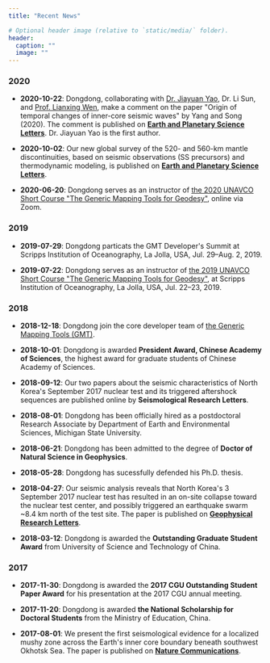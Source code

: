 ```yaml
---
title: "Recent News"

# Optional header image (relative to `static/media/` folder).
header:
  caption: ""
  image: ""
---
```


### 2020

- **2020-10-22**:
  Dongdong, collaborating with [Dr. Jiayuan Yao](https://www.ntu.edu.sg/home/jiayuanyao/), Dr. Li Sun, and [Prof. Lianxing Wen](http://geophysics.geo.sunysb.edu/wen/),
  make a comment on the paper "Origin of temporal changes of inner-core seismic waves" by Yang and Song (2020).
  The comment is published on [**Earth and Planetary Science Letters**](https://doi.org/10.1016/j.epsl.2020.116640).
  Dr. Jiayuan Yao is the first author.

- **2020-10-02**:
  Our new global survey of the 520- and 560-km mantle discontinuities,
  based on seismic observations (SS precursors) and thermodynamic modeling,
  is published on [**Earth and Planetary Science Letters**](https://doi.org/10.1016/j.epsl.2020.116600).

- **2020-06-20**:
  Dongdong serves as an instructor of
  [the 2020 UNAVCO Short Course "The Generic Mapping Tools for Geodesy"](https://www.unavco.org/education/professional-development/short-courses/2020/geodetic-gmt/geodetic-gmt.html),
  online via Zoom.

### 2019

- **2019-07-29**:
  Dongdong particats the GMT Developer's Summit at Scripps Institution of
  Oceanography, La Jolla, USA, Jul. 29–Aug. 2, 2019.

- **2019-07-22**:
  Dongdong serves as an instructor of
  [the 2019 UNAVCO Short Course "The Generic Mapping Tools for Geodesy"](https://www.unavco.org/education/professional-development/short-courses/2019/geodetic-gmt/geodetic-gmt.html),
  at Scripps Institution of Oceanography,
  La Jolla, USA, Jul. 22–23, 2019.

### 2018

-   **2018-12-18**:
    Dongdong join the core developer team of [the Generic Mapping Tools (GMT)](https://www.generic-mapping-tools.org/).

-   **2018-10-01**:
    Dongdong is awarded **President Award, Chinese Academy of Sciences**,
    the highest award for graduate students of Chinese Academy of Sciences.

-   **2018-09-12**:
    Our two papers about the seismic characteristics of North Korea's September 2017
    nuclear test and its triggered aftershock sequences are published online
    by **Seismological Research Letters**.

-   **2018-08-01**:
    Dongdong has been officially hired as a postdoctoral Research Associate by Department of
    Earth and Environmental Sciences, Michigan State University.

-   **2018-06-21**:
    Dongdong has been admitted to the degree of **Doctor of Natural Science in Geophysics**.

-   **2018-05-28**:
    Dongdong has sucessfully defended his Ph.D. thesis.

-   **2018-04-27**:
    Our seismic analysis reveals that North Korea's 3 September 2017 nuclear test
    has resulted in an on-site collapse toward the nuclear test center, and
    possibly triggered an earthquake swarm ~8.4 km north of the test site.
    The paper is published on [**Geophysical Research Letters**](https://doi.org/10.1029/2018GL077649).

-   **2018-03-12**:
    Dongdong is awarded the **Outstanding Graduate Student Award**
    from University of Science and Technology of China.

### 2017

-   **2017-11-30**:
    Dongdong is awarded the **2017 CGU Outstanding Student Paper Award**
    for his presentation at the 2017 CGU annual meeting.

-   **2017-11-20**:
    Dongdong is awarded **the National Scholarship for Doctoral Students**
    from the Ministry of Education, China.

-   **2017-08-01**:
    We present the first seismological evidence for a localized mushy zone
    across the Earth's inner core boundary beneath southwest Okhotsk Sea.
    The paper is published on [**Nature Communications**](https://doi.org/10.1038/s41467-017-00229-9).
